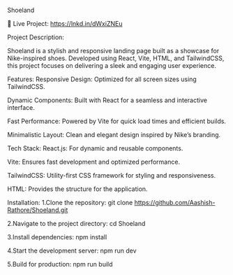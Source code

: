 
Shoeland

🌟 Live Project: https://lnkd.in/dWxiZNEu

Project Description:

Shoeland is a stylish and responsive landing page built as a showcase for Nike-inspired shoes. Developed using React, Vite, HTML, and TailwindCSS, this project focuses on delivering a sleek and engaging user experience.



Features:
Responsive Design: Optimized for all screen sizes using TailwindCSS.

Dynamic Components: Built with React for a seamless and interactive interface.

Fast Performance: Powered by Vite for quick load times and efficient builds.

Minimalistic Layout: Clean and elegant design inspired by Nike’s branding.



Tech Stack:
React.js: For dynamic and reusable components.

Vite: Ensures fast development and optimized performance.

TailwindCSS: Utility-first CSS framework for styling and responsiveness.

HTML: Provides the structure for the application.




Installation:
1.Clone the repository: git clone https://github.com/Aashish-Rathore/Shoeland.git

2.Navigate to the project directory: cd Shoeland

3.Install dependencies: npm install

4.Start the development server: npm run dev

5.Build for production: npm run build




